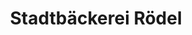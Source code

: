 ---
title: "Stadtbäckerei Rödel"
url: /koethen-anhalt/stadtbaeckerei-roedel-edderitzer-strasse/
shop: Bäckerei
---